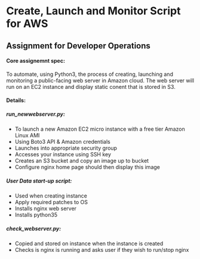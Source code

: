 # Create, Launch and Monitor Script for AWS
## Assignment for Developer Operations

#### Core assignemnt spec:

To automate, using Python3, the process of creating, launching and monitoring a public-facing web server in Amazon cloud.
The web server will run on an EC2 instance and display static conent that is stored in S3. 

#### Details:
##### run_newwebserver.py:
- To launch a new Amazon EC2 micro instance with a free tier Amazon Linux AMI
- Using Boto3 API & Amazon credentials
- Launches into appropriate security group
- Accesses your instance using SSH key
- Creates an S3 bucket and copy an image up to bucket
- Configure nginx home page should then display this image 

##### User Data start-up script:

- Used when creating instance
- Apply required patches to OS
- Installs nginx web server
- Installs python35

##### check_webserver.py:

- Copied and stored on instance when the instance is created
- Checks is nginx is running and asks user if they wish to run/stop nginx